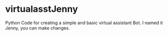 # virtualasstJenny
Python Code for creating a simple and basic virtual assistant Bot. I named it Jenny, you can make changes.
